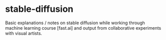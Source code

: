 # stable-diffusion
Basic explanations / notes on stable diffusion while working through machine learning course [fast.ai] and output from collaborative experiments with visual artists.
